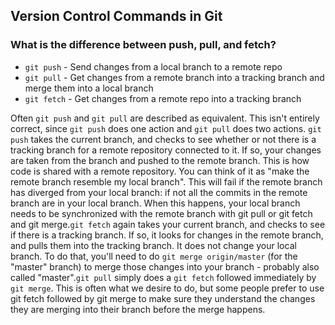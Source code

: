 ## Version Control Commands in Git

### What is the difference between push, pull, and fetch?

- `git push` - Send changes from a local branch to a remote repo
- `git pull` - Get changes from a remote branch into a tracking branch and merge them into a local branch
- `git fetch` - Get changes from a remote repo into a tracking branch

Often `git push` and `git pull` are described as equivalent. This isn't entirely correct, since `git push` does one action and `git pull` does two actions. `git push` takes the current branch, and checks to see whether or not there is a tracking branch for a remote repository connected to it. If so, your changes are taken from the branch and pushed to the remote branch. This is how code is shared with a remote repository. You can think of it as "make the remote branch resemble my local branch". This will fail if the remote branch has diverged from your local branch: if not all the commits in the remote branch are in your local branch. When this happens, your local branch needs to be synchronized with the remote branch with git pull or git fetch and git merge.`git fetch` again takes your current branch, and checks to see if there is a tracking branch. If so, it looks for changes in the remote branch, and pulls them into the tracking branch. It does not change your local branch. To do that, you'll need to do `git merge origin/master` (for the "master" branch) to merge those changes into your branch - probably also called "master".`git pull` simply does a `git fetch` followed immediately by `git merge`. This is often what we desire to do, but some people prefer to use git fetch followed by git merge to make sure they understand the changes they are merging into their branch before the merge happens.
